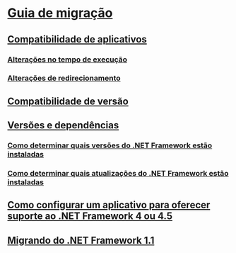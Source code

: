 # [Guia de migração](index.md)
## [Compatibilidade de aplicativos](application-compatibility.md)
### [Alterações no tempo de execução](runtime/index.md)
### [Alterações de redirecionamento](retargeting/index.md)
## [Compatibilidade de versão](version-compatibility.md)
## [Versões e dependências](versions-and-dependencies.md)
### [Como determinar quais versões do .NET Framework estão instaladas](how-to-determine-which-versions-are-installed.md)
### [Como determinar quais atualizações do .NET Framework estão instaladas](how-to-determine-which-net-framework-updates-are-installed.md)
## [Como configurar um aplicativo para oferecer suporte ao .NET Framework 4 ou 4.5](how-to-configure-an-app-to-support-net-framework-4-or-4-5.md)
## [Migrando do .NET Framework 1.1](migrating-from-the-net-framework-1-1.md)
